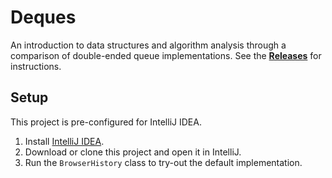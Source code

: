 # Deques

An introduction to data structures and algorithm analysis through a comparison of double-ended queue implementations. See the [**Releases**](https://github.com/kevinlin1/deques/releases) for instructions.

## Setup

This project is pre-configured for IntelliJ IDEA.

1. Install [IntelliJ IDEA](https://www.jetbrains.com/idea/download/).
1. Download or clone this project and open it in IntelliJ.
1. Run the `BrowserHistory` class to try-out the default implementation.
